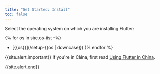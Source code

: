 ```yaml
---
title: "Get Started: Install"
toc: false
---
```


Select the operating system on which you are installing Flutter:

{% for os in site.os-list -%}
- [{{os}}](/setup-{{os | downcase}})
{% endfor %}

{{site.alert.important}}
  If you're in China, first read [Using Flutter in China][].

  [Using Flutter in China]: {{site.repo.flutter}}/wiki/Using-Flutter-in-China
{{site.alert.end}}

